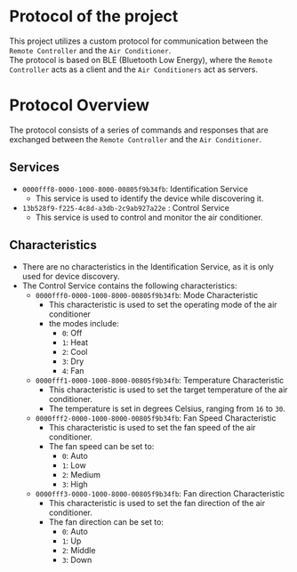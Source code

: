 # Protocol of the project

This project utilizes a custom protocol for communication between the
`Remote Controller` and the `Air Conditioner`.  
The protocol is based on BLE (Bluetooth Low Energy), where the
`Remote Controller` acts as a client and the `Air Conditioners` act as servers.

# Protocol Overview
The protocol consists of a series of commands and responses that are exchanged
between the `Remote Controller` and the `Air Conditioner`.

## Services
- `0000fff8-0000-1000-8000-00805f9b34fb`: Identification Service
    - This service is used to identify the device while discovering it.
- `13b528f9-f225-4c8d-a3db-2c9ab927a22e` : Control Service
    - This service is used to control and monitor the air conditioner.

## Characteristics
- There are no characteristics in the Identification Service,
  as it is only used for device discovery.
- The Control Service contains the following characteristics:
    - `0000fff0-0000-1000-8000-00805f9b34fb`: Mode Characteristic
        - This characteristic is used to set the operating mode of the air conditioner
        - the modes include:
            - `0`: Off
            - `1`: Heat
            - `2`: Cool
            - `3`: Dry
            - `4`: Fan
    - `0000fff1-0000-1000-8000-00805f9b34fb`: Temperature Characteristic
        - This characteristic is used to set the target temperature of the air conditioner.
        - The temperature is set in degrees Celsius, ranging from `16` to `30`.
    - `0000fff2-0000-1000-8000-00805f9b34fb`: Fan Speed Characteristic
        - This characteristic is used to set the fan speed of the air conditioner.
        - The fan speed can be set to:
            - `0`: Auto
            - `1`: Low
            - `2`: Medium
            - `3`: High
    - `0000fff3-0000-1000-8000-00805f9b34fb`: Fan direction Characteristic
        - This characteristic is used to set the fan direction of the air conditioner.
        - The fan direction can be set to:
            - `0`: Auto
            - `1`: Up
            - `2`: Middle
            - `3`: Down

